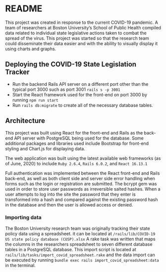 # README

This project was created in response to the current COVID-19 pandemic.  A team of researchers at Boston University’s School of Public Health compiled data related to individual state legislative actions taken to combat the spread of the virus.  This project was started so that the research team could disseminate their data easier and with the ability to visually display it using charts and graphs.    

## Deploying the COVID-19 State Legislation Tracker
-  Run the backend Rails API server on a different port other than the typical port 3000 such as port 3001
`rails s -p 3001`
- Start the React framework used for the front-end on port 3000 by running `npm run start`
- Run `rails db:migrate` to create all of the necessary database tables.

## Architecture
This project was built using React for the front-end and Rails as the back-end API server with PostgreSQL being used for the database. Some additional packages and libraries used include Bootstrap for front-end styling and Chart.js for displaying data.

The web application was built using the latest available web frameworks (as of June, 2020) to include `Ruby 2.6.4`, `Rails 6.0.2`, and `React 16.13.1`

Full authentication was implemented between the React front-end and Rails back-end, as well as both client side and server side error handling when forms such as the login or registration are submitted.  The bcrypt gem was used in order to store user passwords as irreversible salted hashes.  When a user attempts to log into the site the password that they enter is transformed into a hash and compared against the existing password hash in the database and then the user is allowed access or denied.    

### Importing data
The Boston University research team was originally tracking their state policy data using a spreadsheet.  it can be located at `/rails/lib/COVID-19 US state policy database (CUSP).xlsx`     A rake task was written that maps the columns in the researchers spreadsheet to seven different database tables in a PostgreSQL database. This import script is located at `rails/lib/tasks/import_covid_spreadsheet.rake` and the data import can be executed by running `bundle exec rails import_covid_spreadsheet:data` in the terminal.

